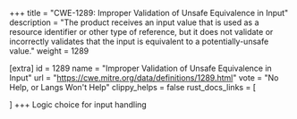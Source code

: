 +++
title = "CWE-1289: Improper Validation of Unsafe Equivalence in Input"
description	= "The product receives an input value that is used as a resource identifier or other type of reference, but it does not validate or incorrectly validates that the input is equivalent to a potentially-unsafe value."
weight = 1289

[extra]
id = 1289
name = "Improper Validation of Unsafe Equivalence in Input"
url = "https://cwe.mitre.org/data/definitions/1289.html"
vote = "No Help, or Langs Won't Help"
clippy_helps = false
rust_docs_links = [
	
]
+++
Logic choice for input handling
